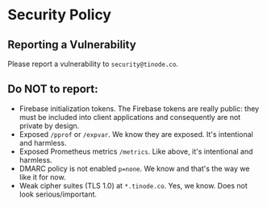 # Security Policy

## Reporting a Vulnerability

Please report a vulnerability to `security@tinode.co`.

## Do NOT to report:

 * Firebase initialization tokens. The Firebase tokens are really public: they must be included into client applications and consequently are not private by design.
 * Exposed `/pprof` or `/expvar`. We know they are exposed. It's intentional and harmless.
 * Exposed Prometheus metrics `/metrics`. Like above, it's intentional and harmless.
 * DMARC policy is not enabled `p=none`. We know and that's the way we like it for now.
 * Weak cipher suites (TLS 1.0) at `*.tinode.co`. Yes, we know. Does not look serious/important.
